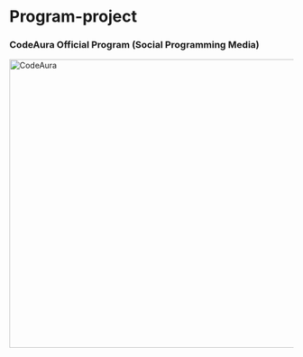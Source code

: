 # Program-project

### CodeAura Official Program (Social Programming Media)

<img align="left" alt="CodeAura" width="512px" src="https://cdn.discordapp.com/attachments/483325612899958796/916020137755287602/PicsArt_09-09-01.35.45.png" />

